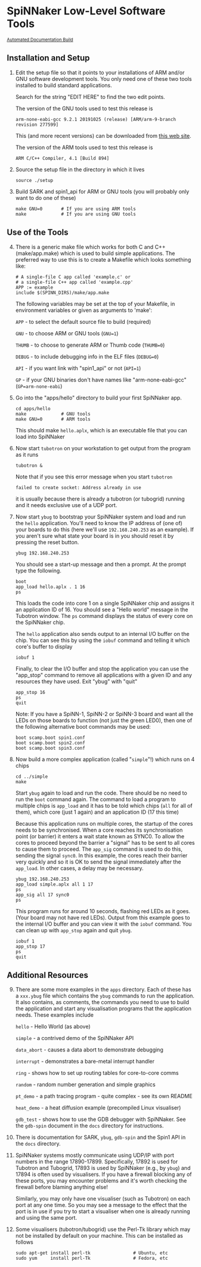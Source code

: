 SpiNNaker Low-Level Software Tools
==================================
[<small>Automated Documentation Build</small>](http://spinnakermanchester.github.io/spinnaker_tools/)


Installation and Setup
----------------------
 1. Edit the setup file so that it points to your installations of
    ARM and/or GNU software development tools. You only need one of
    these two tools installed to build standard applications.

    Search for the string "EDIT HERE" to find the two edit points.

    The version of the GNU tools used to test this release is

        arm-none-eabi-gcc 9.2.1 20191025 (release) [ARM/arm-9-branch revision 277599]

    This (and more recent versions) can be downloaded from
    [this web site](https://launchpad.net/gcc-arm-embedded).

    The version of the ARM tools used to test this release is

        ARM C/C++ Compiler, 4.1 [Build 894]

 2. Source the setup file in the directory in which it lives

        source ./setup

 3. Build SARK and spin1_api for ARM or GNU tools
    (you will probably only want to do one of these)

        make GNU=0       # If you are using ARM tools
        make             # If you are using GNU tools

Use of the Tools
----------------
 4. There is a generic make file which works for both C and C++ (make/app.make)
    which is used to build simple applications. The preferred way to use this
    is to create a Makefile which looks something like:

        # A single-file C app called 'example.c' or
        # a single-file C++ app called 'example.cpp'
        APP := example
        include $(SPINN_DIRS)/make/app.make

    The following variables may be set at the top of your Makefile, in
    environment variables or given as arguments to 'make':

    `APP` - to select the default source file to build (required)

    `GNU` - to choose ARM or GNU tools (`GNU=1`)

    `THUMB` - to choose to generate ARM or Thumb code (`THUMB=0`)

    `DEBUG` - to include debugging info in the ELF files (`DEBUG=0`)

    `API` - if you want link with "spin1_api" or not (`API=1`)

    `GP` - if your GNU binaries don't have names like "arm-none-eabi-gcc"
    (`GP=arm-none-eabi`)

 5. Go into the "apps/hello" directory to build your first SpiNNaker app.

        cd apps/hello
        make             # GNU tools
        make GNU=0       # ARM tools

    This should make `hello.aplx`, which is an executable file that
    you can load into SpiNNaker

 6. Now start `tubotron` on your workstation to get output from
    the program as it runs

        tubotron &

    Note that if you see this error message when you start `tubotron`

        failed to create socket: Address already in use

    it is usually because there is already a tubotron (or tubogrid)
    running and it needs exclusive use of a UDP port.

 7. Now start `ybug` to bootstrap your SpiNNaker system and load and run
    the `hello` application. You'll need to know the IP address of (one of)
    your boards to do this (here we'll use `192.168.240.253` as an example).
    If you aren't sure what state your board is in you should reset it by
    pressing the reset button.

        ybug 192.168.240.253

    You should see a start-up message and then a prompt. At the prompt
    type the following.

        boot
        app_load hello.aplx . 1 16
        ps

    This loads the code into core 1 on a single SpiNNaker chip and
    assigns it an application ID of 16. You should see a "Hello world"
    message in the Tubotron window. The `ps` command displays the status of
    every core on the SpiNNaker chip.

    The `hello` application also sends output to an internal I/O buffer
    on the chip. You can see this by using the `iobuf` command and
    telling it which core's buffer to display

        iobuf 1

    Finally, to clear the I/O buffer and stop the application you can
    use the "app_stop" command to remove all applications with a given
    ID and any resources they have used. Exit "ybug" with "quit"

        app_stop 16
        ps
        quit

    Note: If you have a SpiNN-1, SpiNN-2 or SpiNN-3 board and want all the LEDs
    on those boards to function (not just the green LED0), then one of the
    following alternative boot commands may be used:

        boot scamp.boot spin1.conf
        boot scamp.boot spin2.conf
        boot scamp.boot spin3.conf

 8. Now build a more complex application (called "`simple`"!) which runs on
    4 chips

        cd ../simple
        make

    Start `ybug` again to load and run the code. There should be no
    need to run the `boot` command again. The command to load a program
    to multiple chips is `app_load` and it has to be told which chips
    (`all` for all of them), which core (just 1 again) and an application
    ID (17 this time)

    Because this application runs on multiple cores, the startup of the
    cores needs to be synchronised. When a core reaches its
    synchronisation point (or barrier) it enters a wait state known as
    SYNC0. To allow the cores to proceed beyond the barrier a "signal"
    has to be sent to all cores to cause them to proceed. The `app_sig`
    command is used to do this, sending the signal `sync0`. In this
    example, the cores reach their barrier very quickly and so it is
    OK to send the signal immediately after the `app_load`. In other
    cases, a delay may be necessary.

        ybug 192.168.240.253
        app_load simple.aplx all 1 17
        ps
        app_sig all 17 sync0
        ps

    This program runs for around 10 seconds, flashing red LEDs as it goes.
    (Your board may not have red LEDs). Output from this example goes to
    the internal I/O buffer and you can view it with the `iobuf` command.
    You can clean up with `app_stop` again and quit `ybug`.

        iobuf 1
        app_stop 17
        ps
        quit

Additional Resources
--------------------
9.  There are some more examples in the `apps` directory. Each of these
    has a `xxx.ybug` file which contains the `ybug` commands to run the
    application. It also contains, as comments, the commands you need
    to use to build the application and start any visualisation programs
    that the application needs. These examples include

    `hello` - Hello World (as above)

    `simple` - a contrived demo of the SpiNNaker API

    `data_abort` - causes a data abort to demonstrate debugging

    `interrupt` - demonstrates a bare-metal interrupt handler

    `ring` - shows how to set up routing tables for core-to-core comms

    `random` - random number generation and simple graphics

    `pt_demo` - a path tracing program - quite complex - see its own README

    `heat_demo` - a heat diffusion example (precompiled Linux visualiser)

    `gdb_test` - shows how to use the GDB debugger with SpiNNaker. See
    the `gdb-spin` document in the `docs` directory for instructions.

10. There is documentation for SARK, `ybug`, `gdb-spin` and the Spin1
    API in the `docs` directory.

11. SpiNNaker systems mostly communicate using UDP/IP with port numbers
    in the range 17890-17899. Specifically, 17892 is used for Tubotron
    and Tubogrid, 17893 is used by SpiNNaker (e.g., by `ybug`) and 17894
    is often used by visualisers. If you have a firewall blocking any
    of these ports, you may encounter problems and it's worth checking
    the firewall before blaming anything else!

    Similarly, you may only have one visualiser (such as Tubotron) on
    each port at any one time. So you may see a message to the effect
    that the port is in use if you try to start a visualiser when one
    is already running and using the same port.

12. Some visualisers (tubotron/tubogrid) use the Perl-Tk library which
    may not be installed by default on your machine. This can be
    installed as follows

        sudo apt-get install perl-tk                # Ubuntu, etc
        sudo yum     install perl-Tk                # Fedora, etc
